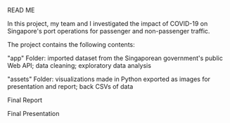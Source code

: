 READ ME

In this project, my team and I investigated the impact of COVID-19 on Singapore's port operations for passenger and non-passenger traffic. 

The project contains the following contents:

"app" Folder: imported dataset from the Singaporean government's public Web API; data cleaning; exploratory data analysis

"assets" Folder: visualizations made in Python exported as images for presentation and report; back CSVs of data

Final Report

Final Presentation